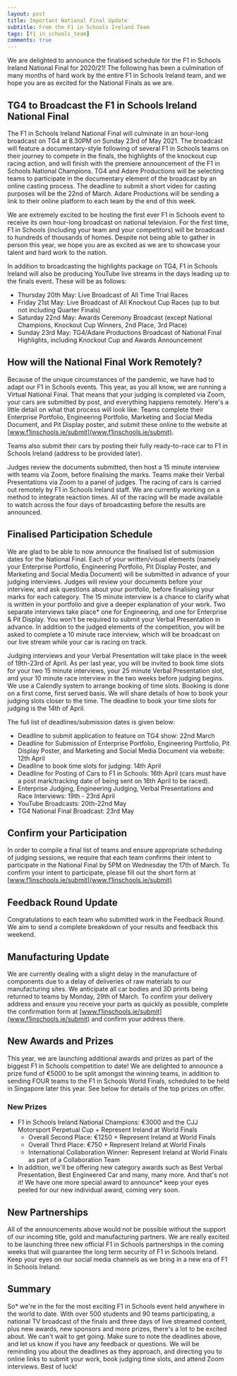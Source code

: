 ```yaml
---
layout: post
title: Important National Final Update
subtitle: From the F1 in Schools Ireland Team
tags: [f1_in_schools_team]
comments: true
---
```


We are delighted to announce the finalised schedule for the F1 in Schools Ireland National Final for 2020/21! The following has been a culmination of many months of hard work by the entire F1 in Schools Ireland team, and we hope you are as excited for the National Finals as we are.

## TG4 to Broadcast the F1 in Schools Ireland National Final

The F1 in Schools Ireland National Final will culminate in an hour-long broadcast on TG4 at 8.30PM on Sunday 23rd of May 2021. The broadcast will feature a documentary-style following of several F1 in Schools teams on their journey to compete in the finals, the highlights of the knockout cup racing action, and will finish with the premiere announcement of the F1 in Schools National Champions. TG4 and Adare Productions will be selecting teams to participate in the documentary element of the broadcast by an online casting process. The deadline to submit a short video for casting purposes will be the 22nd of March. Adare Productions will be sending a link to their online platform to each team by the end of this week.  

We are extremely excited to be hosting the first ever F1 in Schools event to receive its own hour-long broadcast on national television. For the first time, F1 in Schools (including your team and your competitors) will be broadcast to hundreds of thousands of homes. Despite not being able to gather in person this year, we hope you are as excited as we are to showcase your talent and hard work to the nation. 

In addition to broadcasting the highlights package on TG4, F1 in Schools Ireland will also be producing YouTube live streams in the days leading up to the finals event. These will be as follows:

* Thursday 20th May: Live Broadcast of All Time Trial Races
* Friday 21st May: Live Broadcast of All Knockout Cup Races (up to but not including Quarter Finals)
* Saturday 22nd May: Awards Ceremony Broadcast (except National Champions, Knockout Cup Winners, 2nd Place, 3rd Place)
* Sunday 23rd May: TG4/Adare Productions Broadcast of National Final Highlights, including Knockout Cup and Awards Announcement

## How will the National Final Work Remotely?

Because of the unique circumstances of the pandemic, we have had to adapt our F1 in Schools events. This year, as you all know, we are running a Virtual National Final. That means that your judging is completed via Zoom, your cars are submitted by post, and everything happens remotely. Here's a little detail on what that process will look like: Teams complete their Enterprise Portfolio, Engineering Portfolio, Marketing and Social Media Document, and Pit Display poster, and submit these online to the website at [www.f1inschools.ie/submit](www.f1inschools.ie/submit). 

Teams also submit their cars by posting their fully ready-to-race car to F1 in Schools Ireland (address to be provided later).

Judges review the documents submitted, then host a 15 minute interview with teams via Zoom, before finalising the marks. Teams make their Verbal Presentations via Zoom to a panel of judges. The racing of cars is carried out remotely by F1 in Schools Ireland staff. We are currently working on a method to integrate reaction times. All of the racing will be made available to watch across the four days of broadcasting before the results are announced.

## Finalised Participation Schedule

We are glad to be able to now announce the finalised list of submission dates for the National Final. Each of your written/visual elements (namely your Enterprise Portfolio, Engineering Portfolio, Pit Display Poster, and Marketing and Social Media Document) will be submitted in advance of your judging interviews. Judges will review your documents before your interview, and ask questions about your portfolio, before finalising your marks for each category. The 15 minute interview is a chance to clarify what is written in your portfolio and give a deeper explanation of your work. Two separate interviews take place* one for Engineering, and one for Enterprise & Pit Display. You won't be required to submit your Verbal Presentation in advance. In addition to the judged elements of the competition, you will be asked to complete a 10 minute race interview, which will be broadcast on our live stream while your car is racing on track. 

Judging interviews and your Verbal Presentation will take place in the week of 19th-23rd of April. As per last year, you will be invited to book time slots for your two 15 minute interviews, your 25 minute Verbal Presentation slot, and your 10 minute race interview in the two weeks before judging begins. We use a Calendly system to arrange booking of time slots. Booking is done on a first come, first served basis. We will share details of how to book your judging slots closer to the time. The deadline to book your time slots for judging is the 14th of April. 

The full list of deadlines/submission dates is given below:

* Deadline to submit application to feature on TG4 show: 22nd March
* Deadline for Submission of Enterprise Portfolio, Engineering Portfolio, Pit Display Poster, and Marketing and Social Media Document via website: 12th April
* Deadline to book time slots for judging: 14th April 
* Deadline for Posting of Cars to F1 in Schools: 16th April (cars must have a post mark/tracking date of being sent on 16th April to be raced).
* Enterprise Judging, Engineering Judging, Verbal Presentations and Race Interviews: 19th - 23rd April
* YouTube Broadcasts: 20th-22nd May
* TG4 National Final Broadcast: 23rd May

## Confirm your Participation

In order to compile a final list of teams and ensure appropriate scheduling of judging sessions, we require that each team confirms their intent to participate in the National Final by 5PM on Wednesday the 17th of March. To confirm your intent to participate, please fill out the short form at [www.f1inschools.ie/submit](www.f1inschools.ie/submit)

## Feedback Round Update

Congratulations to each team who submitted work in the Feedback Round. We aim to send a complete breakdown of your results and feedback this weekend. 

## Manufacturing Update

We are currently dealing with a slight delay in the manufacture of components due to a delay of deliveries of raw materials to our manufacturing sites. We anticipate all car bodies and 3D prints being returned to teams by Monday, 29th of March. To confirm your delivery address and ensure you receive your parts as quickly as possible, complete the confirmation form at [www.f1inschools.ie/submit](www.f1inschools.ie/submit) and confirm your address there.

## New Awards and Prizes

This year, we are launching additional awards and prizes as part of the biggest F1 in Schools competition to date! We are delighted to announce a prize fund of €5000 to be split amongst the winning teams, in addition to sending FOUR teams to the F1 in Schools World Finals, scheduled to be held in Singapore later this year. See below for details of the top prizes on offer.

### New Prizes

* F1 in Schools Ireland National Champions: €3000 and the CJJ Motorsport Perpetual Cup + Represent Ireland at World Finals
    * Overall Second Place: €1250 + Represent Ireland at World Finals
    * Overall Third Place: €750 + Represent Ireland at World Finals
    * International Collaboration Winner: Represent Ireland at World Finals as part of a Collaboration Team
* In addition, we'll be offering new category awards such as Best Verbal Presentation, Best Engineered Car and many, many more. And that's not it! We have one more special award to announce* keep your eyes peeled for our new individual award, coming very soon.

## New Partnerships

All of the announcements above would not be possible without the support of our incoming title, gold and manufacturing partners. We are really excited to be launching three new official F1 in Schools partnerships in the coming weeks that will guarantee the long term security of F1 in Schools Ireland. Keep your eyes on our social media channels as we bring in a new era of F1 in Schools Ireland. 

## Summary

So* we're in the for the most exciting F1 in Schools event held anywhere in the world to date. With over 500 students and 90 teams participating, a national TV broadcast of the finals and three days of live streamed content, plus new awards, new sponsors and more prizes, there's a lot to be excited about. We can't wait to get going. Make sure to note the deadlines above, and let us know if you have any feedback or questions. We will be reminding you about the deadlines as they approach, and directing you to online links to submit your work, book judging time slots, and attend Zoom interviews. Best of luck!
